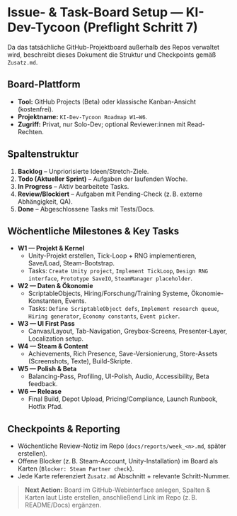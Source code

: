# Issue- & Task-Board Setup — KI-Dev-Tycoon (Preflight Schritt 7)

Da das tatsächliche GitHub-Projektboard außerhalb des Repos verwaltet wird, beschreibt dieses Dokument die Struktur und Checkpoints gemäß `Zusatz.md`.

## Board-Plattform
- **Tool:** GitHub Projects (Beta) oder klassische Kanban-Ansicht (kostenfrei).
- **Projektname:** `KI-Dev-Tycoon Roadmap W1–W6`.
- **Zugriff:** Privat, nur Solo-Dev; optional Reviewer:innen mit Read-Rechten.

## Spaltenstruktur
1. **Backlog** – Unpriorisierte Ideen/Stretch-Ziele.
2. **Todo (Aktueller Sprint)** – Aufgaben der laufenden Woche.
3. **In Progress** – Aktiv bearbeitete Tasks.
4. **Review/Blockiert** – Aufgaben mit Pending-Check (z. B. externe Abhängigkeit, QA).
5. **Done** – Abgeschlossene Tasks mit Tests/Docs.

## Wöchentliche Milestones & Key Tasks
- **W1 — Projekt & Kernel**
  - Unity-Projekt erstellen, Tick-Loop + RNG implementieren, Save/Load, Steam-Bootstrap.
  - Tasks: `Create Unity project`, `Implement TickLoop`, `Design RNG interface`, `Prototype SaveIO`, `SteamManager placeholder`.
- **W2 — Daten & Ökonomie**
  - ScriptableObjects, Hiring/Forschung/Training Systeme, Ökonomie-Konstanten, Events.
  - Tasks: `Define ScriptableObject defs`, `Implement research queue`, `Hiring generator`, `Economy constants`, `Event picker`.
- **W3 — UI First Pass**
  - Canvas/Layout, Tab-Navigation, Greybox-Screens, Presenter-Layer, Localization setup.
- **W4 — Steam & Content**
  - Achievements, Rich Presence, Save-Versionierung, Store-Assets (Screenshots, Texte), Build-Skripte.
- **W5 — Polish & Beta**
  - Balancing-Pass, Profiling, UI-Polish, Audio, Accessibility, Beta feedback.
- **W6 — Release**
  - Final Build, Depot Upload, Pricing/Compliance, Launch Runbook, Hotfix Pfad.

## Checkpoints & Reporting
- Wöchentliche Review-Notiz im Repo (`docs/reports/week_<n>.md`, später erstellen).
- Offene Blocker (z. B. Steam-Account, Unity-Installation) im Board als Karten (`Blocker: Steam Partner check`).
- Jede Karte referenziert `Zusatz.md` Abschnitt + relevante Schritt-Nummer.

> **Next Action:** Board im GitHub-Webinterface anlegen, Spalten & Karten laut Liste erstellen, anschließend Link im Repo (z. B. README/Docs) ergänzen.

